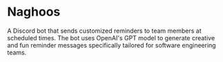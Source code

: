 # Naghoos

A Discord bot that sends customized reminders to team members at scheduled times. The bot uses OpenAI's GPT model to generate creative and fun reminder messages specifically tailored for software engineering teams.
